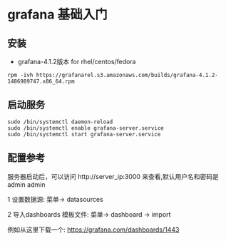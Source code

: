 # grafana 基础入门

## 安装


* grafana-4.1.2版本 for rhel/centos/fedora
```  
rpm -ivh https://grafanarel.s3.amazonaws.com/builds/grafana-4.1.2-1486989747.x86_64.rpm
```

## 启动服务

```
sudo /bin/systemctl daemon-reload
sudo /bin/systemctl enable grafana-server.service
sudo /bin/systemctl start grafana-server.service
```

## 配置参考

服务器启动后，可以访问 http://server_ip:3000 来查看,默认用户名和密码是 admin admin


1 设置数据源: 菜单-> datasources   

2 导入dashboards 模板文件: 菜单-> dashboard -> import 

例如从这里下载一个:  https://grafana.com/dashboards/1443


